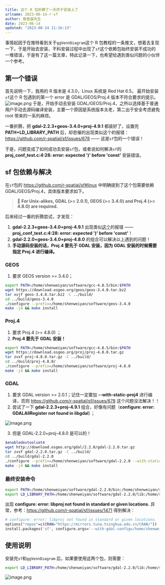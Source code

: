 ```yaml
---
title: 这个 R 包折腾了一天终于安装上了
urlname: 2023-06-14-r-sf
author: 章鱼猫先生
date: 2023-06-14
updated: "2023-08-24 11:16:13"
---
```


事情起因于在推特看到关于`ggVennDiagram`这个 R 包教程的一条推文，想着去复现一下，于是开始去安装，不料安装过程中出现了`sf`这个依赖包始终安装不成功的一堆错误，于是有了这一篇文章，特此记录一下，也希望给遇到类似问题的小伙伴一个参考。

## 第一个错误

首先说明一下，我用的 R 版本是 4.3.0，Linux 系统是 Red Hat 6.5。
最开始安装`sf`这个 R 包遇到的第一个 error 是 GDAL/GEOS/Proj.4 版本不符合要求的提示。
![image.png](https://shub.weiyan.tech/yuque/elog-cookbook-img/FtlKgbSLps692sB0pokkqd6pQBm4.png)
于是，开始手动去安装 GDAL/GEOS/Proj.4，之所以选择基于普通用户手动去源码编译安装，主要一个原因是系统版本太老，第二出于安全考虑避免 root 带来的一系列麻烦。

一番折腾，把 **gdal-2.2.3+geos-3.4.0+proj-4.9.1** 都装好了，设置完 **PATH+LD_LIBRARY_PATH** 后，却悲催的出现类似这个的报错：<https://github.com/r-spatial/sf/issues/678> —— 这是`sf`包的一个错误！

于是，问题变成了如何成功去安装`sf`包，或者说如何解决`sf`的 **proj_conf_test.c:4:28: error: expected ')' before 'const'** 安装错误。

## sf 包依赖与解决

在`sf`包的 <https://github.com/r-spatial/sf#linux> 中明确提到了这个包需要依赖 GDAL/GEOS/Proj.4，具体版本要求如下。

> 📢 **For Unix-alikes, GDAL (>= 2.0.1), GEOS (>= 3.4.0) and Proj.4 (>= 4.8.0) are required.**

后来经过一番的折腾尝试，才发现：

1. **gdal-2.2.3+geos-3.4.0+proj-4.9.1** 出现类似[这个](https://github.com/r-spatial/sf/issues/678)的报错 —— **proj_conf_test.c:4:28: error: expected ')' before 'const'**！
2. **gdal-2.2.0+geos-3.4.0+proj-4.8.0** 的组合可以解决以上遇到的问题！
3. **手动源码安装的话，Proj.4 要先于 GDAL 安装，因为 GDAL 安装的时候需要指定 Proj.4 进行编译。**

### GEOS

1. 要求 GEOS version >= 3.4.0；

```bash
export PATH=/home/shenweiyan/software/gcc-4.8.5/bin:$PATH
wget https://download.osgeo.org/geos/geos-3.4.0.tar.bz2
tar xvjf geos-3.4.0.tar.bz2 -C ../build/
cd ../build/geos-3.4.0
./configure --prefix=/home/shenweiyan/software/geos-3.4.0
make -j4 && make install
```

### Proj.4

1. 要求 Proj.4 (>= 4.8.0) ；
2. **Proj.4 要先于 GDAL 安装！**

```bash
export PATH=/home/shenweiyan/software/gcc-4.8.5/bin:$PATH
wget https://download.osgeo.org/proj/proj-4.8.0.tar.gz
tar zvxf proj-4.8.0.tar.gz -C ../build/
cd ../build/proj-4.8.0/
./configure --prefix=/home/shenweiyan/software/proj-4.8.0
make -j4 && make install
```

### GDAL

1. 要求 GDAL version >= 2.0.1；记住一定要加 **--with-static-proj4** 进行编译，否则 <https://github.com/r-spatial/sf/issues/678> 这个问题没法解决！！
2. 尝试了一下 **gdal-2.2.3+proj-4.9.1** 组合，好像有问题（**configure: error: GDALAllRegister not found in libgdal**）；

![image.png](https://shub.weiyan.tech/yuque/elog-cookbook-img/FlfgB4IbTnfSdtgFBbXwTw9Upwms.png)

3.  但是 GDAL-2.2.0+proj-4.8.0 是可以的！

```bash
$enabledevtoolset4
wget http://download.osgeo.org/gdal/2.2.0/gdal-2.2.0.tar.gz
tar zvxf gdal-2.2.0.tar.gz -C ../build/
cd ../build/gdal-2.2.0
./configure --prefix=/home/shenweiyan/software/gdal-2.2.0 --with-static-proj4=/home/shenweiyan/software/proj-4.8.0/
make -j4 && make install
```

### 最终安装命令

```bash
export PATH=/home/shenweiyan/software/gdal-2.2.0/bin:/home/shenweiyan/software/geos-3.4.0/bin:/home/shenweiyan/software/proj-4.8.0/bin:$PATH
export LD_LIBRARY_PATH=/home/shenweiyan/software/gdal-2.2.0/lib:/home/shenweiyan/software/geos-3.4.0/lib:/home/shenweiyan/software/proj-4.8.0/lib:$LD_LIBRARY_PATH
```

出现 **configure: error: libproj not found in standard or given locations.** 异常，参考：<https://github.com/r-spatial/sf/issues/1471> 得到解决：

```bash
# configure: error: libproj not found in standard or given locations.
options("repos"=c(CRAN="https://mirrors.tuna.tsinghua.edu.cn/CRAN/"))
install.packages('sf', configure.args='--with-gdal-config=/home/shenweiyan/software/gdal-2.2.0/bin/gdal-config --with-geos-config=/home/shenweiyan/software/geos-3.4.0/bin/geos-config --with-proj-include=/home/shenweiyan/software/proj-4.8.0/include --with-proj-lib=/home/shenweiyan/software/proj-4.8.0/lib', configure.vars='GDAL_DATA=/home/shenweiyan/software/gdal-2.2.0/share/gdal')
```

## 使用说明

安装完`sf`和`ggVennDiagram` 后，如果要使用这两个包，则需要：

```bash
export LD_LIBRARY_PATH=/home/shenweiyan/software/gdal-2.2.0/lib:/home/shenweiyan/software/geos-3.4.0/lib:/home/shenweiyan/software/proj-4.8.0/lib:$LD_LIBRARY_PATH
```

![image.png](https://shub.weiyan.tech/yuque/elog-cookbook-img/Fk8F_-rrGUUjSv4dynyiGMZXOteH.png)
